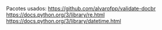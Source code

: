Pacotes usados: https://github.com/alvarofpp/validate-docbr
https://docs.python.org/3/library/re.html
https://docs.python.org/3/library/datetime.html

